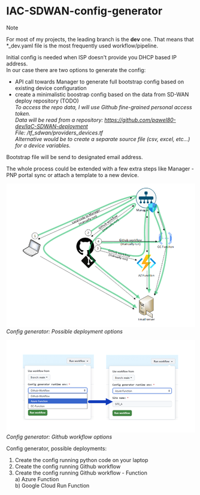 # IAC-SDWAN-config-generator

> [!NOTE]
> For most of my projects, the leading branch is the **dev** one. That means that *_dev.yaml file is the most frequently used workflow/pipeline.  

Initial config is needed when ISP doesn't provide you DHCP based IP address.  
In our case there are two options to generate the config:  
- API call towards Manager to generate full bootstrap config based on existing device configuration  
- create a minimalistic boostrap config based on the data from SD-WAN deploy repository (TODO)  
_To access the repo data, I will use Github fine-grained personal access token.  
Data will be read from a repository: https://github.com/pawel80-dev/IaC-SDWAN-deployment  
File: /tf_sdwan/providers_devices.tf  
Alternative would be to create a separate source file (csv, excel, etc...) for a device variables._  

Bootstrap file will be send to designated email address.  

The whole process could be extended with a few extra steps like Manager - PNP portal sync or attach a template to a new device.  

![alt text](drawings/cfg_gen_v07.png)  
*Config generator: Possible deployment options*

![alt text](drawings/workflow_opt_v01.png)  
*Config generator: Github workflow options*

Config generator, possible deployments:  
1. Create the config running python code on your laptop
2. Create the config running Github workflow
3. Create the config running Github workflow - Function   
   a) Azure Function  
   b) Google Cloud Run Function  
